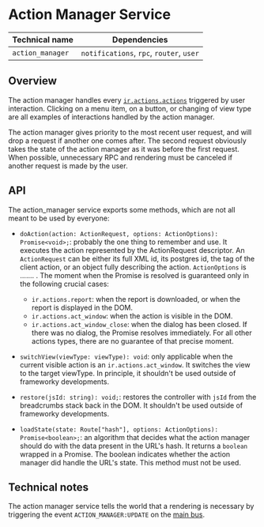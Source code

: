 # Action Manager Service

| Technical name   | Dependencies                             |
| ---------------- | ---------------------------------------- |
| `action_manager` | `notifications`, `rpc`, `router`, `user` |

## Overview

The action manager handles every [`ir.actions.actions`](https://www.odoo.com/documentation/14.0/reference/actions.html) triggered by user interaction.
Clicking on a menu item, on a button, or changing of view type are all examples of
interactions handled by the action manager.

The action manager gives priority to the most recent user request, and will drop
a request if another one comes after. The second request obviously takes the state
of the action manager as it was before the first request. When possible, unnecessary RPC
and rendering must be canceled if another request is made by the user.

## API

The action_manager service exports some methods, which are not all meant to be used by everyone:

-   `doAction(action: ActionRequest, options: ActionOptions): Promise<void>;`: probably the one thing to remember and use. It executes the action represented by the ActionRequest descriptor. An `ActionRequest` can be either its full XML id, its postgres id, the tag of the client action, or an object fully describing the action. `ActionOptions` is ....... . The moment when the Promise is resolved is guaranteed only in the following crucial cases:

    -   `ir.actions.report`: when the report is downloaded, or when the report is displayed in the DOM.
    -   `ir.actions.act_window`: when the action is visible in the DOM.
    -   `ir.actions.act_window_close`: when the dialog has been closed. If there was no dialog, the Promise resolves immediately.
        For all other actions types, there are no guarantee of that precise moment.

-   `switchView(viewType: viewType): void`: only applicable when the current visible action is an `ir.actions.act_window`. It switches the view to the target viewType. In principle, it shouldn't be used outside of frameworky developments.

-   `restore(jsId: string): void;`: restores the controller with `jsId` from the breadcrumbs stack back in the DOM. It shouldn't be used outside of frameworky developments.

-   `loadState(state: Route["hash"], options: ActionOptions): Promise<boolean>;`: an algorithm that decides what the action manager should do with the data present in the URL's hash. It returns a `boolean` wrapped in a Promise. The boolean indicates whether the action manager did handle the URL's state. This method must not be used.

## Technical notes

The action manager service tells the world that a rendering is necessary by triggering the
event `ACTION_MANAGER:UPDATE` on the [main bus](./../bus.md).
